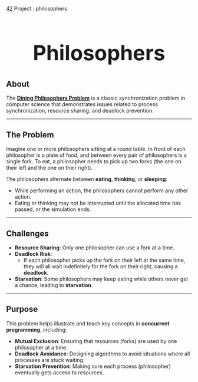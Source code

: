 [42](https://42.fr/en/homepage/) Project : philosophers  

# **<h1 align="center">Philosophers</h1>**

## **About**  
The **[Dining Philosophers Problem](https://www.mathworks.com/help/simevents/ug/dining-philosophers-problem.html)** is a classic synchronization problem in computer science that demonstrates issues related to process synchronization, resource sharing, and deadlock prevention.

---

## **The Problem**  
Imagine one or more philosophers sitting at a round table. In front of each philosopher is a plate of food, and between every pair of philosophers is a single fork. To eat, a philosopher needs to pick up two forks (the one on their left and the one on their right).  

The philosophers alternate between **eating**, **thinking**, or **sleeping**:  
- While performing an action, the philosophers cannot perform any other action.  
- Eating or thinking may not be interrupted until the allocated time has passed, or the simulation ends.  

---

## **Challenges**  
- **Resource Sharing**: Only one philosopher can use a fork at a time.  
- **Deadlock Risk**:  
    - If each philosopher picks up the fork on their left at the same time, they will all wait indefinitely for the fork on their right, causing a **deadlock**.  
- **Starvation**: Some philosophers may keep eating while others never get a chance, leading to **starvation**.  

---

## **Purpose**  
This problem helps illustrate and teach key concepts in **concurrent programming**, including:  
- **Mutual Exclusion**: Ensuring that resources (forks) are used by one philosopher at a time.  
- **Deadlock Avoidance**: Designing algorithms to avoid situations where all processes are stuck waiting.  
- **Starvation Prevention**: Making sure each process (philosopher) eventually gets access to resources.  
